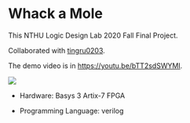 # Whack a Mole

This NTHU Logic Design Lab 2020 Fall Final Project.

Collaborated with [tingru0203](https://github.com/tingru0203).

The demo video is in https://youtu.be/bTT2sdSWYMI.

[![](http://img.youtube.com/vi/bTT2sdSWYMI/0.jpg)](http://www.youtube.com/watch?v=bTT2sdSWYMI "")

- Hardware: Basys 3 Artix-7 FPGA

- Programming Language: verilog